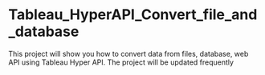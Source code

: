 # Tableau_HyperAPI_Convert_file_and_database

This project will show you how to convert data from files, database, web API using Tableau Hyper API.
The project will be updated frequently
